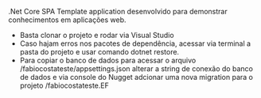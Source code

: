 .Net Core SPA Template application desenvolvido para demonstrar conhecimentos em aplicações web. 
- Basta clonar o projeto e rodar via Visual Studio 
- Caso hajam erros nos pacotes de dependência, acessar via terminal a pasta do projeto e usar comando dotnet restore.
- Para copiar o banco de dados para acessar o arquivo /fabiocostateste/appsettings.json alterar a string de conexão do banco de dados e via console do Nugget adcionar uma nova migration para o projeto /fabiocostateste.EF 
